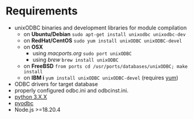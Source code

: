 # Requirements

- unixODBC binaries and development libraries for module compilation
  - on **Ubuntu/Debian** `sudo apt-get install unixodbc unixodbc-dev`
  - on **RedHat/CentOS** `sudo yum install unixODBC unixODBC-devel`
  - on **OSX**
    - using *macports.org* `sudo port unixODBC`
    - using *brew* `brew install unixODBC`
  - on **FreeBSD** `from ports cd /usr/ports/databases/unixODBC; make install`
  - on **IBM i** `yum install unixODBC unixODBC-devel` (requires [yum](https://ibmi-oss-docs.readthedocs.io/en/latest/yum/README.html))
- ODBC drivers for target database
- properly configured odbc.ini and odbcinst.ini.
- [python 3.X.X](https://www.python.org/)
- [pyodbc](https://github.com/mkleehammer/pyodbc)
- Node.js >=18.20.4

